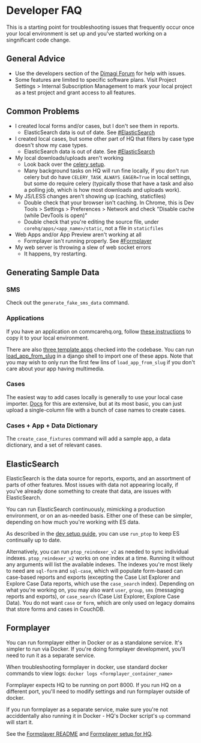 # Developer FAQ

This is a starting point for troubleshooting issues that frequently occur once your local environment
is set up and you've started working on a singnificant code change.

## General Advice

- Use the developers section of the [Dimagi Forum](https://forum.dimagi.com/) for help with issues.
- Some features are limited to specific software plans. Visit Project Settings > Internal Subscription Management
to mark your local project as a test project and grant access to all features.

## Common Problems
+ I created local forms and/or cases, but I don't see them in reports.
   + ElasticSearch data is out of date. See [#ElasticSearch](#ElasticSearch)
+ I created local cases, but some other part of HQ that filters by case type doesn't show my case types.
   + ElasticSearch data is out of date. See [#ElasticSearch](#ElasticSearch)
+ My local downloads/uploads aren't working
   + Look back over the [celery setup](https://github.com/dimagi/commcare-hq/blob/master/DEV_SETUP.md#running-commcare-hq).
   + Many background tasks on HQ will run fine locally, if you don't run celery but do have `CELERY_TASK_ALWAYS_EAGER=True` in local settings, but some do require celery (typically those that have a task and also a polling job, which is how most downloads and uploads work).
+ My JS/LESS changes aren't showing up (caching, staticfiles)
   + Double check that your browser isn't caching. In Chrome, this is Dev Tools > Settings > Preferences > Network and check "Disable cache (while DevTools is open)"
   + Double check that you're editing the source file, under `corehq/apps/<app_name>/static`, not a file in `staticfiles`
+ Web Apps and/or App Preview aren't working at all
   + Formplayer isn't running properly. See [#Formplayer](#Formplayer)
+ My web server is throwing a slew of web socket errors
   + It happens, try restarting.

## Generating Sample Data

### SMS

Check out the `generate_fake_sms_data` command.

### Applications

If you have an application on commcarehq.org, follow [these instructions](https://confluence.dimagi.com/display/commcarepublic/Copying+an+Application+between+Projects+or+Servers) to copy it to your local environment.

There are also [three template apps](https://github.com/dimagi/commcare-hq/tree/master/corehq/apps/app_manager/static/app_manager/template_apps) checked into the codebase.
You can run [load_app_from_slug](https://github.com/dimagi/commcare-hq/blob/6021df8639dc0053c8dbdbb8690993be708776c5/corehq/apps/app_manager/views/apps.py#L510) in a django shell to import one of these apps. Note that you may wish to only run the first few lins of `load_app_from_slug` if you don't care about your app having multimedia.

### Cases

The easiest way to add cases locally is generally to use your local case importer. [Docs](https://confluence.dimagi.com/display/commcarepublic/Importing+Cases+Using+Excel)
for this are extensive, but at its most basic, you can just upload a single-column file with a bunch of case names to create cases.

### Cases + App + Data Dictionary

The `create_case_fixtures` command will add a sample app, a data dictionary, and a set of relevant cases.

## ElasticSearch

ElasticSearch is the data source for reports, exports, and an assortment of parts of other features.
Most issues with data not appearing locally, if you've already done something to create that data, are issues with ElasticSearch.

You can run ElasticSearch continuously, mimicking a production environment, or on an as-needed basis. Either one of these can be simpler,
depending on how much you're working with ES data.

As described in the [dev setup guide](https://github.com/dimagi/commcare-hq/blob/master/DEV_SETUP.md#running-commcare-hq), you can
use `run_ptop` to keep ES continually up to date.

Alternatively, you can run `ptop_reindexer_v2` as needed to sync individual indexes. `ptop_reindexer_v2` works on one index at a time.
Running it without any arguments will list the available indexes. The indexes you're most likely to need are `sql-form` and `sql-case`,
which will populate form-based can case-based reports and exports (excepting the Case List Explorer and Explore Case Data reports, which
use the `case_search` index). Depending on what you're working on, you may also want `user`, `group`,
`sms` (messaging reports and exports), or `case_search` (Case List Explorer, Explore Case Data). You do not want `case` or `form`, which are
only used on legacy domains that store forms and cases in CouchDB.

## Formplayer

You can run formplayer either in Docker or as a standalone service. It's simpler to run via Docker.
If you're doing formplayer development, you'll need to run it as a separate service.

When troubleshooting formplayer in docker, use standard docker commands to view logs: `docker logs <formplayer_container_name>`

Formplayer expects HQ to be running on port 8000. If you run HQ on a different port, you'll need to modify settings and run formplayer outside of docker.

If you run formplayer as a separate service, make sure you're not acciddentally also running it in Docker - HQ's Docker script's `up` command will start it.

See the [Formplayer README](https://github.com/dimagi/formplayer/blob/master/README.md)
and [Formplayer setup for HQ](https://github.com/dimagi/commcare-hq/blob/master/DEV_SETUP.md#formplayer).